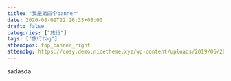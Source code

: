```yaml
---
title: "我是第四个banner"
date: 2020-08-02T22:26:33+08:00
draft: false
categories: ["旅行"]
tags: ["旅行tag"]
attendpos: top_banner_right
attendbg: https://cosy.demo.nicetheme.xyz/wp-content/uploads/2019/06/2019062004541778.jpg
---
```


sadasda